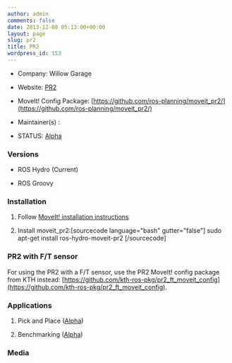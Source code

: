 ```yaml
---
author: admin
comments: false
date: 2013-12-08 05:13:00+00:00
layout: page
slug: pr2
title: PR2
wordpress_id: 153
---
```



	
  * Company: Willow Garage

	
  * Website: [PR2](http://www.willowgarage.com/pages/pr2/overview)

	
  * MoveIt! Config Package: [https://github.com/ros-planning/moveit_pr2/](https://github.com/ros-planning/moveit_pr2/)

	
  * Maintainer(s) :

	
  * STATUS: [Alpha](/about/moveit-status#legend)




### Versions





	
  * ROS Hydro (Current)

	
  * ROS Groovy




### Installation





	
  1. Follow [MoveIt! installation instructions](/install)

	
  2. Install moveit_pr2:[sourcecode language="bash" gutter="false"]
sudo apt-get install ros-hydro-moveit-pr2
[/sourcecode]





### PR2 with F/T sensor



For using the PR2 with a F/T sensor, use the PR2 MoveIt! config package from KTH instead:
[https://github.com/kth-ros-pkg/pr2_ft_moveit_config](https://github.com/kth-ros-pkg/pr2_ft_moveit_config).




### Applications





	
  1. Pick and Place ([Alpha](http://54.221.224.253/wordpress/?page_id=164#legend))

	
  2. Benchmarking ([Alpha](http://54.221.224.253/wordpress/?page_id=164#legend))




### **Media**



